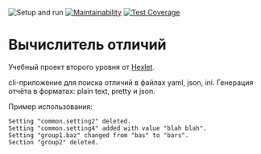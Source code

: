 ![Setup and run](https://github.com/mellyssy/frontend-project-lvl2/workflows/Setup%20and%20run/badge.svg) [![Maintainability](https://api.codeclimate.com/v1/badges/b155d4bcab7d10b424fd/maintainability)](https://codeclimate.com/github/mellyssy/frontend-project-lvl2/maintainability) [![Test Coverage](https://api.codeclimate.com/v1/badges/b155d4bcab7d10b424fd/test_coverage)](https://codeclimate.com/github/mellyssy/frontend-project-lvl2/test_coverage)

# Вычислитель отличий

Учебный проект второго уровня от [Hexlet](https://ru.hexlet.io/professions/frontend/projects/46).

cli-приложение для поиска отличий в файлах yaml, json, ini. Генерация отчёта в форматах: plain text, pretty и json.

Пример использования:

```$ gendiff --format plain first-config.ini second-config.ini
Setting "common.setting2" deleted.
Setting "common.setting4" added with value "blah blah".
Setting "group1.baz" changed from "bas" to "bars".
Section "group2" deleted.
```